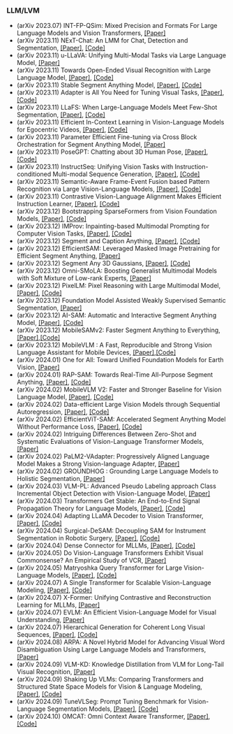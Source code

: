 ### LLM/LVM
- (arXiv 2023.07) INT-FP-QSim: Mixed Precision and Formats For Large Language Models and Vision Transformers, [[Paper]](https://arxiv.org/pdf/2307.03712.pdf)
- (arXiv 2023.11) NExT-Chat: An LMM for Chat, Detection and Segmentation, [[Paper]](https://arxiv.org/pdf/2311.04498.pdf), [[Code]](https://next-chatv.github.io/)
- (arXiv 2023.11) u-LLaVA: Unifying Multi-Modal Tasks via Large Language Model, [[Paper]](https://arxiv.org/pdf/2311.05348.pdf)
- (arXiv 2023.11) Towards Open-Ended Visual Recognition with Large Language Model, [[Paper]](https://arxiv.org/pdf/2311.08400.pdf), [[Code]](https://github.com/bytedance/OmniScient-Model)
- (arXiv 2023.11) Stable Segment Anything Model, [[Paper]](https://arxiv.org/pdf/2311.15776.pdf), [[Code]](https://github.com/fanq15/Stable-SAM)
- (arXiv 2023.11) Adapter is All You Need for Tuning Visual Tasks, [[Paper]](https://arxiv.org/pdf/2311.15010.pdf), [[Code]](https://github.com/Leiyi-Hu/mona)
- (arXiv 2023.11) LLaFS: When Large-Language Models Meet Few-Shot Segmentation, [[Paper]](https://arxiv.org/pdf/2311.16926.pdf), [[Code]](https://github.com/lanyunzhu99/LLaFS)
- (arXiv 2023.11) Efficient In-Context Learning in Vision-Language Models for Egocentric Videos, [[Paper]](https://arxiv.org/pdf/2311.17041.pdf), [[Code]](https://github.com/yukw777/EILEV)
- (arXiv 2023.11) Parameter Efficient Fine-tuning via Cross Block Orchestration for Segment Anything Model, [[Paper]](https://arxiv.org/pdf/2311.17112.pdf)
- (arXiv 2023.11) PoseGPT: Chatting about 3D Human Pose, [[Paper]](https://arxiv.org/pdf/2311.18836.pdf), [[Code]](https://yfeng95.github.io/posegpt)
- (arXiv 2023.11) InstructSeq: Unifying Vision Tasks with Instruction-conditioned Multi-modal Sequence Generation, [[Paper]](https://arxiv.org/pdf/2311.18835.pdf), [[Code]](https://github.com/rongyaofang/InstructSeq)
- (arXiv 2023.11) Semantic-Aware Frame-Event Fusion based Pattern Recognition via Large Vision-Language Models, [[Paper]](https://arxiv.org/pdf/2311.18592.pdf), [[Code]](https://github.com/Event-AHU/SAFE_LargeVLM)
- (arXiv 2023.11) Contrastive Vision-Language Alignment Makes Efficient Instruction Learner, [[Paper]](https://arxiv.org/pdf/2311.17945.pdf), [[Code]](https://github.com/lizhaoliu-Lec/CG-VLM)
- (arXiv 2023.12) Bootstrapping SparseFormers from Vision Foundation Models, [[Paper]](https://arxiv.org/pdf/2312.01987.pdf), [[Code]](https://github.com/showlab/sparseformer)
- (arXiv 2023.12) IMProv: Inpainting-based Multimodal Prompting for Computer Vision Tasks, [[Paper]](https://arxiv.org/pdf/2312.01771.pdf), [[Code]](https://jerryxu.net/IMProv)
- (arXiv 2023.12) Segment and Caption Anything, [[Paper]](https://arxiv.org/pdf/2312.00869.pdf), [[Code]](https://xk-huang.github.io/segment-caption-anything/)
- (arXiv 2023.12) EfficientSAM: Leveraged Masked Image Pretraining for Efficient Segment Anything, [[Paper]](https://arxiv.org/pdf/2312.00863.pdf)
- (arXiv 2023.12) Segment Any 3D Gaussians, [[Paper]](https://arxiv.org/pdf/2312.00860.pdf), [[Code]](https://github.com/Jumpat/SegAnyGAussians)
- (arXiv 2023.12) Omni-SMoLA: Boosting Generalist Multimodal Models with Soft Mixture of Low-rank Experts, [[Paper]](https://arxiv.org/pdf/2312.00968.pdf)
- (arXiv 2023.12) PixelLM: Pixel Reasoning with Large Multimodal Model, [[Paper]](https://arxiv.org/pdf/2312.02228.pdf), [[Code]](https://github.com/MaverickRen/PixelLM)
- (arXiv 2023.12) Foundation Model Assisted Weakly Supervised Semantic Segmentation, [[Paper]](https://arxiv.org/pdf/2312.03585.pdf)
- (arXiv 2023.12) AI-SAM: Automatic and Interactive Segment Anything Model, [[Paper]](https://arxiv.org/pdf/2312.03119.pdf), [[Code]](https://github.com/ymp5078/AI-SAM)
- (arXiv 2023.12) MobileSAMv2: Faster Segment Anything to Everything, [[Paper]](https://arxiv.org/abs/2312.09579),[[Code]](https://github.com/ChaoningZhang/MobileSAM)
- (arXiv 2023.12) MobileVLM : A Fast, Reproducible and Strong Vision Language Assistant for Mobile Devices, [[Paper]](https://arxiv.org/abs/2312.16886),[[Code]](https://github.com/Meituan-AutoML/MobileVLM)
- (arXiv 2024.01) One for All: Toward Unified Foundation Models for Earth Vision, [[Paper]](https://arxiv.org/pdf/2401.07527.pdf)
- (arXiv 2024.01) RAP-SAM: Towards Real-Time All-Purpose Segment Anything, [[Paper]](https://arxiv.org/pdf/2401.10228.pdf), [[Code]](https://github.com/xushilin1/RAP-SAM/)
- (arXiv 2024.02) MobileVLM V2: Faster and Stronger Baseline for Vision Language Model, [[Paper]](https://arxiv.org/pdf/2402.03766.pdf), [[Code]](https://github.com/Meituan-AutoML/MobileVLM)
- (arXiv 2024.02) Data-efficient Large Vision Models through Sequential Autoregression, [[Paper]](https://arxiv.org/pdf/2402.04841.pdf), [[Code]](https://github.com/ggjy/DeLVM)
- (arXiv 2024.02) EfficientViT-SAM: Accelerated Segment Anything Model Without Performance Loss, [[Paper]](https://arxiv.org/pdf/2402.05008.pdf), [[Code]](https://github.com/mit-han-lab/efficientvit)
- (arXiv 2024.02) Intriguing Differences Between Zero-Shot and Systematic Evaluations of Vision-Language Transformer Models, [[Paper]](https://arxiv.org/pdf/2402.08473.pdf)
- (arXiv 2024.02) PaLM2-VAdapter: Progressively Aligned Language Model Makes a Strong Vision-language Adapter, [[Paper]](https://arxiv.org/pdf/2402.10896.pdf)
- (arXiv 2024.02) GROUNDHOG : Grounding Large Language Models to Holistic Segmentation, [[Paper]](https://arxiv.org/pdf/2402.16846.pdf)
- (arXiv 2024.03) VLM-PL: Advanced Pseudo Labeling approach Class Incremental Object Detection with Vision-Language Model, [[Paper]](https://arxiv.org/pdf/2403.05346.pdf)
- (arXiv 2024.03) Transformers Get Stable: An End-to-End Signal Propagation Theory for Language Models, [[Paper]](https://arxiv.org/pdf/2403.09635.pdf), [[Code]](https://github.com/akhilkedia/TranformersGetStable)
- (arXiv 2024.04) Adapting LLaMA Decoder to Vision Transformer, [[Paper]](https://arxiv.org/pdf/2404.06773.pdf), [[Code]](https://github.com/techmonsterwang/iLLaMA)
- (arXiv 2024.04) Surgical-DeSAM: Decoupling SAM for Instrument Segmentation in Robotic Surgery, [[Paper]](https://arxiv.org/pdf/2404.14040.pdf), [[Code]](https://github.com/YuyangSheng/Surgical-DeSAM)
- (arXiv 2024.04) Dense Connector for MLLMs, [[Paper]](https://arxiv.org/pdf/2405.13800.pdf), [[Code]](https://github.com/HJYao00/DenseConnector)
- (arXiv 2024.05) Do Vision-Language Transformers Exhibit Visual Commonsense? An Empirical Study of VCR, [[Paper]](https://arxiv.org/pdf/2405.16934.pdf)
- (arXiv 2024.05) Matryoshka Query Transformer for Large Vision-Language Models, [[Paper]](https://arxiv.org/pdf/2405.19315.pdf), [[Code]](https://github.com/gordonhu608/MQT-LLaVA)
- (arXiv 2024.07) A Single Transformer for Scalable Vision-Language Modeling, [[Paper]](https://arxiv.org/pdf/2407.06438.pdf), [[Code]](https://github.com/Yangyi-Chen/SOLO)
- (arXiv 2024.07) X-Former: Unifying Contrastive and Reconstruction Learning for MLLMs, [[Paper]](https://arxiv.org/pdf/2407.13851.pdf)
- (arXiv 2024.07) EVLM: An Efficient Vision-Language Model for Visual Understanding, [[Paper]](https://arxiv.org/pdf/2407.14177.pdf)
- (arXiv 2024.07) Hierarchical Generation for Coherent Long Visual Sequences, [[Paper]](https://arxiv.org/pdf/2407.16655.pdf), [[Code]](https://aim-uofa.github.io/MovieDreamer/)
- (arXiv 2024.08) ARPA: A Novel Hybrid Model for Advancing Visual Word Disambiguation Using Large Language Models and Transformers, [[Paper]](https://arxiv.org/pdf/2408.0640.pdf)
- (arXiv 2024.09) VLM-KD: Knowledge Distillation from VLM for Long-Tail Visual Recognition, [[Paper]](https://arxiv.org/pdf/2408.16930.pdf)
- (arXiv 2024.09) Shaking Up VLMs: Comparing Transformers and Structured State Space Models for Vision & Language Modeling, [[Paper]](https://arxiv.org/pdf/2409.05395.pdf), [[Code]](https://github.com/gpantaz/vl_mamba)
- (arXiv 2024.09) TuneVLSeg: Prompt Tuning Benchmark for Vision-Language Segmentation Models, [[Paper]](https://arxiv.org/pdf/2410.05239.pdf), [[Code]](https://github.com/naamiinepal/tunevlseg)
- (arXiv 2024.10) OMCAT: Omni Context Aware Transformer, [[Paper]](https://arxiv.org/pdf/2410.12109.pdf), [[Code]](https://om-cat.github.io/)
